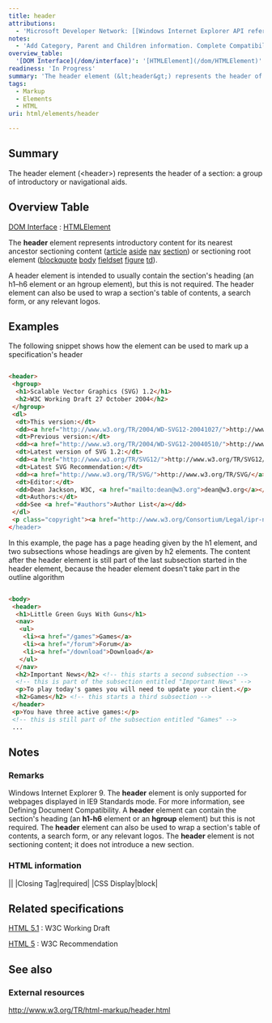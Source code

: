 ```yaml
---
title: header
attributions:
  - 'Microsoft Developer Network: [[Windows Internet Explorer API reference](http://msdn.microsoft.com/en-us/library/ie/hh828809%28v=vs.85%29.aspx) Article]'
notes:
  - 'Add Category, Parent and Children information. Complete Compatibility information.'
overview_table:
  '[DOM Interface](/dom/interface)': '[HTMLElement](/dom/HTMLElement)'
readiness: 'In Progress'
summary: 'The header element (&lt;header&gt;) represents the header of a section: a group of introductory or navigational aids.'
tags:
  - Markup
  - Elements
  - HTML
uri: html/elements/header

---
```

## Summary

The header element (&lt;header&gt;) represents the header of a section: a group of introductory or navigational aids.

## Overview Table

[DOM Interface](/dom/interface)
:   [HTMLElement](/dom/HTMLElement)

The **header** element represents introductory content for its nearest ancestor sectioning content ([article](/html/elements/article) [aside](/html/elements/aside) [nav](/html/elements/nav) [section](/html/elements/section)) or sectioning root element ([blockquote](/html/elements/blockquote) [body](/html/elements/body) [fieldset](/html/elements/fieldset) [figure](/html/elements/figure) [td](/html/elements/td)).

A header element is intended to usually contain the section's heading (an h1–h6 element or an hgroup element), but this is not required. The header element can also be used to wrap a section's table of contents, a search form, or any relevant logos.

## Examples

The following snippet shows how the element can be used to mark up a specification's header

``` html

<header>
 <hgroup>
  <h1>Scalable Vector Graphics (SVG) 1.2</h1>
  <h2>W3C Working Draft 27 October 2004</h2>
 </hgroup>
 <dl>
  <dt>This version:</dt>
  <dd><a href="http://www.w3.org/TR/2004/WD-SVG12-20041027/">http://www.w3.org/TR/2004/WD-SVG12-20041027/</a></dd>
  <dt>Previous version:</dt>
  <dd><a href="http://www.w3.org/TR/2004/WD-SVG12-20040510/">http://www.w3.org/TR/2004/WD-SVG12-20040510/</a></dd>
  <dt>Latest version of SVG 1.2:</dt>
  <dd><a href="http://www.w3.org/TR/SVG12/">http://www.w3.org/TR/SVG12/</a></dd>
  <dt>Latest SVG Recommendation:</dt>
  <dd><a href="http://www.w3.org/TR/SVG/">http://www.w3.org/TR/SVG/</a></dd>
  <dt>Editor:</dt>
  <dd>Dean Jackson, W3C, <a href="mailto:dean@w3.org">dean@w3.org</a></dd>
  <dt>Authors:</dt>
  <dd>See <a href="#authors">Author List</a></dd>
 </dl>
 <p class="copyright"><a href="http://www.w3.org/Consortium/Legal/ipr-notic ...
</header>

```

In this example, the page has a page heading given by the h1 element, and two subsections whose headings are given by h2 elements. The content after the header element is still part of the last subsection started in the header element, because the header element doesn't take part in the outline algorithm

``` html

<body>
 <header>
  <h1>Little Green Guys With Guns</h1>
  <nav>
   <ul>
    <li><a href="/games">Games</a>
    <li><a href="/forum">Forum</a>
    <li><a href="/download">Download</a>
   </ul>
  </nav>
  <h2>Important News</h2> <!-- this starts a second subsection -->
  <!-- this is part of the subsection entitled "Important News" -->
  <p>To play today's games you will need to update your client.</p>
  <h2>Games</h2> <!-- this starts a third subsection -->
 </header>
 <p>You have three active games:</p>
 <!-- this is still part of the subsection entitled "Games" -->
 ...

```

## Notes

### Remarks

Windows Internet Explorer 9. The **header** element is only supported for webpages displayed in IE9 Standards mode. For more information, see Defining Document Compatibility. A **header** element can contain the section's heading (an **h1-h6** element or an **hgroup** element) but this is not required. The **header** element can also be used to wrap a section's table of contents, a search form, or any relevant logos. The **header** element is not sectioning content; it does not introduce a new section.

### HTML information

||
|Closing Tag|required|
|CSS Display|block|

## Related specifications

[HTML 5.1](http://www.w3.org/TR/html51/sections.html#the-header-element)
:   W3C Working Draft

[HTML 5](http://www.w3.org/TR/html5/sections.html#the-header-element)
:   W3C Recommendation

## See also

### External resources

<http://www.w3.org/TR/html-markup/header.html>
